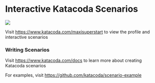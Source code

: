 # Interactive Katacoda Scenarios

[![](http://shields.katacoda.com/katacoda/maxisuperstart/count.svg)](https://www.katacoda.com/maxisuperstart "Get your profile on Katacoda.com")

Visit https://www.katacoda.com/maxisuperstart to view the profile and interactive scenarios

### Writing Scenarios
Visit https://www.katacoda.com/docs to learn more about creating Katacoda scenarios

For examples, visit https://github.com/katacoda/scenario-example
